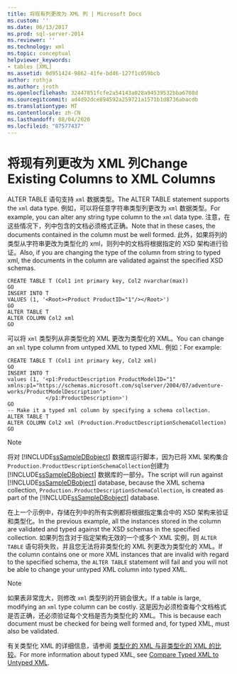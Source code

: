 ```yaml
---
title: 将现有列更改为 XML 列 | Microsoft Docs
ms.custom: ''
ms.date: 06/13/2017
ms.prod: sql-server-2014
ms.reviewer: ''
ms.technology: xml
ms.topic: conceptual
helpviewer_keywords:
- tables [XML]
ms.assetid: 0d951424-9862-41fe-bd46-127f1c059bcb
author: rothja
ms.author: jroth
ms.openlocfilehash: 32447851fcfe2a54143a028a94539532bba6708d
ms.sourcegitcommit: ad4d92dce894592a259721a1571b1d8736abacdb
ms.translationtype: MT
ms.contentlocale: zh-CN
ms.lasthandoff: 08/04/2020
ms.locfileid: "87577437"
---
```

# <a name="change-existing-columns-to-xml-columns"></a><span data-ttu-id="89149-102">将现有列更改为 XML 列</span><span class="sxs-lookup"><span data-stu-id="89149-102">Change Existing Columns to XML Columns</span></span>
  <span data-ttu-id="89149-103">ALTER TABLE 语句支持 `xml` 数据类型。</span><span class="sxs-lookup"><span data-stu-id="89149-103">The ALTER TABLE statement supports the `xml` data type.</span></span> <span data-ttu-id="89149-104">例如，可以将任意字符串类型列更改为 `xml` 数据类型。</span><span class="sxs-lookup"><span data-stu-id="89149-104">For example, you can alter any string type column to the `xml` data type.</span></span> <span data-ttu-id="89149-105">注意，在这些情况下，列中包含的文档必须格式正确。</span><span class="sxs-lookup"><span data-stu-id="89149-105">Note that in these cases, the documents contained in the column must be well formed.</span></span> <span data-ttu-id="89149-106">此外，如果将列的类型从字符串更改为类型化的 xml，则列中的文档将根据指定的 XSD 架构进行验证。</span><span class="sxs-lookup"><span data-stu-id="89149-106">Also, if you are changing the type of the column from string to typed xml, the documents in the column are validated against the specified XSD schemas.</span></span>  
  
```  
CREATE TABLE T (Col1 int primary key, Col2 nvarchar(max))  
GO  
INSERT INTO T   
VALUES (1, '<Root><Product ProductID="1"/></Root>')  
GO  
ALTER TABLE T   
ALTER COLUMN Col2 xml  
GO  
```  
  
 <span data-ttu-id="89149-107">可以将 `xml` 类型列从非类型化的 XML 更改为类型化的 XML。</span><span class="sxs-lookup"><span data-stu-id="89149-107">You can change an `xml` type column from untyped XML to typed XML.</span></span> <span data-ttu-id="89149-108">例如：</span><span class="sxs-lookup"><span data-stu-id="89149-108">For example:</span></span>  
  
```  
CREATE TABLE T (Col1 int primary key, Col2 xml)  
GO  
INSERT INTO T   
values (1, '<p1:ProductDescription ProductModelID="1"   
xmlns:p1="https://schemas.microsoft.com/sqlserver/2004/07/adventure-works/ProductModelDescription">  
            </p1:ProductDescription>')  
GO   
-- Make it a typed xml column by specifying a schema collection.  
ALTER TABLE T   
ALTER COLUMN Col2 xml (Production.ProductDescriptionSchemaCollection)  
GO  
```  
  
> [!NOTE]  
>  <span data-ttu-id="89149-109">将对 [!INCLUDE[ssSampleDBobject](../../includes/sssampledbobject-md.md)] 数据库运行脚本，因为已将 XML 架构集合 `Production.ProductDescriptionSchemaCollection`创建为 [!INCLUDE[ssSampleDBobject](../../includes/sssampledbobject-md.md)] 数据库的一部分。</span><span class="sxs-lookup"><span data-stu-id="89149-109">The script will run against [!INCLUDE[ssSampleDBobject](../../includes/sssampledbobject-md.md)] database, because the XML schema collection, `Production.ProductDescriptionSchemaCollection`, is created as part of the [!INCLUDE[ssSampleDBobject](../../includes/sssampledbobject-md.md)] database.</span></span>  
  
 <span data-ttu-id="89149-110">在上一个示例中，存储在列中的所有实例都将根据指定集合中的 XSD 架构来验证和类型化。</span><span class="sxs-lookup"><span data-stu-id="89149-110">In the previous example, all the instances stored in the column are validated and typed against the XSD schemas in the specified collection.</span></span> <span data-ttu-id="89149-111">如果列包含对于指定架构无效的一个或多个 XML 实例，则 `ALTER TABLE` 语句将失败，并且您无法将非类型化的 XML 列更改为类型化的 XML。</span><span class="sxs-lookup"><span data-stu-id="89149-111">If the column contains one or more XML instances that are invalid with regard to the specified schema, the `ALTER TABLE` statement will fail and you will not be able to change your untyped XML column into typed XML.</span></span>  
  
> [!NOTE]  
>  <span data-ttu-id="89149-112">如果表非常庞大，则修改 `xml` 类型列的开销会很大。</span><span class="sxs-lookup"><span data-stu-id="89149-112">If a table is large, modifying an `xml` type column can be costly.</span></span> <span data-ttu-id="89149-113">这是因为必须检查每个文档格式是否正确，还必须验证每个文档是否为类型化的 XML。</span><span class="sxs-lookup"><span data-stu-id="89149-113">This is because each document must be checked for being well formed and, for typed XML, must also be validated.</span></span>  
  
 <span data-ttu-id="89149-114">有关类型化 XML 的详细信息，请参阅 [类型化的 XML 与非类型化的 XML 的比较](compare-typed-xml-to-untyped-xml.md)。</span><span class="sxs-lookup"><span data-stu-id="89149-114">For more information about typed XML, see [Compare Typed XML to Untyped XML](compare-typed-xml-to-untyped-xml.md).</span></span>  
  
  
